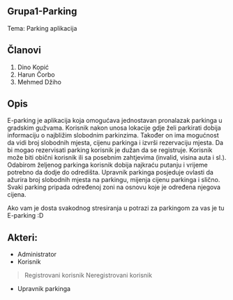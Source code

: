 ## Grupa1-Parking
Tema: Parking aplikacija
## Članovi
1. Dino Kopić
2. Harun Čorbo
3. Mehmed Džiho
## Opis
E-parking je aplikacija koja omogućava jednostavan pronalazak parkinga u gradskim gužvama.  Korisnik nakon unosa lokacije gdje želi parkirati dobija informaciju o najbližim slobodnim parkinzima. Također on ima mogućnost da vidi broj slobodnih mjesta, cijenu parkinga i izvrši rezervaciju mjesta. Da bi mogao rezervisati parking korisnik je dužan da se registruje. Korisnik može biti obični korisnik ili sa posebnim zahtjevima (invalid, visina auta i sl.). Odabirom željenog parkinga korisnik dobija najkraću putanju i vrijeme potrebno da dodje do odredišta. Upravnik parkinga posjeduje ovlasti da ažurira broj slobodnih mjesta na parkingu, mijenja cijenu parkinga i slično. Svaki parking pripada određenoj zoni na osnovu koje je određena njegova cijena.

Ako vam je dosta svakodnog stresiranja u potrazi za parkingom za vas je tu E-parking :D
## Akteri:
- Administrator
- Korisnik
> Registrovani korisnik
> Neregistrovani korisnik
- Upravnik parkinga
